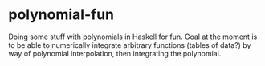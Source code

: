 # polynomial-fun
 Doing some stuff with polynomials in Haskell for fun. Goal at the moment is to be able to numerically integrate arbitrary functions (tables of data?) by way of polynomial interpolation, then integrating the polynomial.
